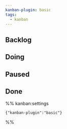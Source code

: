 ```yaml
---
kanban-plugin: basic
tags:
  - kanban
---
```


## Backlog
 


## Doing




## Paused




## Done






%% kanban:settings
```
{"kanban-plugin":"basic"}
```
%%